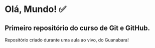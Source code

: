 # Olá, Mundo! :white_check_mark:

 ## Primeiro repositório do curso de Git e GitHub.

 Repositório criado durante uma aula ao vivo, do Guanabara!
